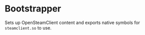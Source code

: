 # Bootstrapper
Sets up OpenSteamClient content and exports native symbols for `steamclient.so` to use.

